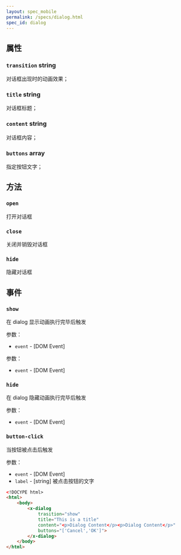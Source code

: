 ```yaml
---
layout: spec_mobile
permalink: /specs/dialog.html
spec_id: dialog
---
```


## 属性

### `transition` **string**

对话框出现时的动画效果；

### `title` **string**

对话框标题；

### `content` **string**

对话框内容；

### `buttons` **array**

指定按钮文字；

## 方法

### `open`

打开对话框

### `close`

关闭并销毁对话框

### `hide`

隐藏对话框

## 事件

### `show`

在 dialog 显示动画执行完毕后触发

参数：

 * `event` - [DOM Event]

参数：

 * `event` - [DOM Event]

### `hide`

在 dialog 隐藏动画执行完毕后触发

参数：

 * `event` - [DOM Event]

### `button-click`

当按钮被点击后触发

参数：

 * `event` - [DOM Event]
 * `label` - [string] 被点击按钮的文字

```html
<!DOCYPE html>
<html>
    <body>
        <x-dialog 
            trasition="show"
            title="This is a title"
            content="<p>Dialog Content</p><p>Dialog Content</p>"
            buttons="['Cancel','OK']">
        </x-dialog>
    </body>
</html>
```
